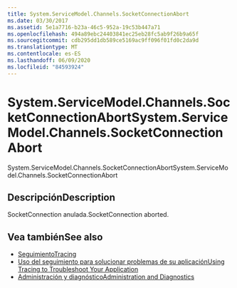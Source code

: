 ```yaml
---
title: System.ServiceModel.Channels.SocketConnectionAbort
ms.date: 03/30/2017
ms.assetid: 5e1a7716-b23a-46c5-952a-19c53b447a71
ms.openlocfilehash: 494a89ebc24403841ec25eb28fc5ab9f26b9a65f
ms.sourcegitcommit: cdb295dd1db589ce5169ac9ff096f01fd0c2da9d
ms.translationtype: MT
ms.contentlocale: es-ES
ms.lasthandoff: 06/09/2020
ms.locfileid: "84593924"
---
```

# <a name="systemservicemodelchannelssocketconnectionabort"></a><span data-ttu-id="6c94b-102">System.ServiceModel.Channels.SocketConnectionAbort</span><span class="sxs-lookup"><span data-stu-id="6c94b-102">System.ServiceModel.Channels.SocketConnectionAbort</span></span>
<span data-ttu-id="6c94b-103">System.ServiceModel.Channels.SocketConnectionAbort</span><span class="sxs-lookup"><span data-stu-id="6c94b-103">System.ServiceModel.Channels.SocketConnectionAbort</span></span>  
  
## <a name="description"></a><span data-ttu-id="6c94b-104">Descripción</span><span class="sxs-lookup"><span data-stu-id="6c94b-104">Description</span></span>  
 <span data-ttu-id="6c94b-105">SocketConnection anulada.</span><span class="sxs-lookup"><span data-stu-id="6c94b-105">SocketConnection aborted.</span></span>  
  
## <a name="see-also"></a><span data-ttu-id="6c94b-106">Vea también</span><span class="sxs-lookup"><span data-stu-id="6c94b-106">See also</span></span>

- [<span data-ttu-id="6c94b-107">Seguimiento</span><span class="sxs-lookup"><span data-stu-id="6c94b-107">Tracing</span></span>](index.md)
- [<span data-ttu-id="6c94b-108">Uso del seguimiento para solucionar problemas de su aplicación</span><span class="sxs-lookup"><span data-stu-id="6c94b-108">Using Tracing to Troubleshoot Your Application</span></span>](using-tracing-to-troubleshoot-your-application.md)
- [<span data-ttu-id="6c94b-109">Administración y diagnóstico</span><span class="sxs-lookup"><span data-stu-id="6c94b-109">Administration and Diagnostics</span></span>](../index.md)
